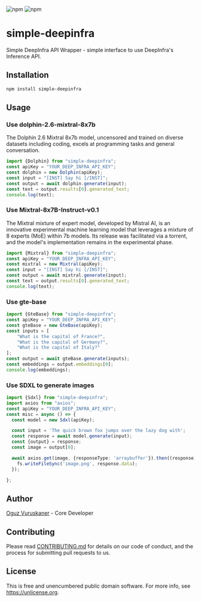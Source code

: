 ![npm](https://img.shields.io/npm/v/simple-deepinfra)
![npm](https://img.shields.io/npm/dt/simple-deepinfra)
# simple-deepinfra

Simple DeepInfra API Wrapper - simple interface to use DeepInfra's Inference API.

## Installation

```bash
npm install simple-deepinfra
```

## Usage

### Use dolphin-2.6-mixtral-8x7b

The Dolphin 2.6 Mixtral 8x7b model, uncensored and trained on diverse datasets including coding, excels at programming tasks and general conversation.
```typescript
import {Dolphin} from "simple-deepinfra";
const apiKey = "YOUR_DEEP_INFRA_API_KEY";
const dolphin = new Dolphin(apiKey);
const input = "[INST] Say hi [/INST]";
const output = await dolphin.generate(input);
const text = output.results[0].generated_text; 
console.log(text);
```

### Use Mixtral-8x7B-Instruct-v0.1

The Mixtral mixture of expert model, developed by Mistral AI, is an innovative experimental machine learning model that leverages a mixture of 8 experts (MoE) within 7b models. Its release was facilitated via a torrent, and the model's implementation remains in the experimental phase.

```typescript
import {Mixtral} from "simple-deepinfra";
const apiKey = "YOUR_DEEP_INFRA_API_KEY";
const mixtral = new Mixtral(apiKey);
const input = "[INST] Say hi [/INST]";
const output = await mixtral.generate(input);
const text = output.results[0].generated_text;
console.log(text);
```

### Use gte-base
```typescript
import {GteBase} from "simple-deepinfra";
const apiKey = "YOUR_DEEP_INFRA_API_KEY";
const gteBase = new GteBase(apiKey);
const inputs = [
    "What is the capital of France?",
    "What is the capital of Germany?",
    "What is the capital of Italy?"
];
const output = await gteBase.generate(inputs);
const embeddings = output.embeddings[0];
console.log(embeddings);

```

### Use SDXL to generate images
```typescript
import {Sdxl} from "simple-deepinfra";
import axios from "axios";
const apiKey = "YOUR_DEEP_INFRA_API_KEY";
const misc = async () => {
  const model = new Sdxl(apiKey);

  const input = 'The quick brown fox jumps over the lazy dog with';
  const response = await model.generate(input);
  const {output} = response;
  const image = output[0];

  await axios.get(image, {responseType: 'arraybuffer'}).then((response) => {
    fs.writeFileSync('image.png', response.data);
  });

};
```


## Author

[Oguz Vuruskaner](https://www.oguzvuruskaner.com) - Core Developer


## Contributing

Please read [CONTRIBUTING.md](CONTRIBUTING.md) for details on our code of conduct, and the process for submitting pull requests to us.

## License

This is free and unencumbered public domain software. For more info, see https://unlicense.org.

